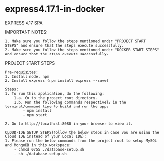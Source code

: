 # express4.17.1-in-docker
EXPRESS 4.17 SPA

IMPORTANT NOTES:

    1. Make sure you follow the steps mentioned under "PROJECT START STEPS" and ensure that the steps execute successfully. 
    2. Make sure you follow the steps mentioned under "DOCKER START STEPS" and ensure that the steps execute successfully. 

PROJECT START STEPS:

    Pre-requisites:
    1. Install node, npm
    2. Install express (npm install express --save)

    Steps:
    1. To run this application, do the following:
        1.a. Go to the project root directory.
        1.b. Run the following commands respectively in the terminal/command line to build and run the app:
            - npm install
            - npm start
    
    2. Go to http://localhost:8080 in your browser to view it.
    
    CLOUD-IDE SETUP STEPS(follow the below steps in case you are using the Cloud IDE instead of your Local IDE):
	1. Please run the below commands from the project root to setup MySQL and MongoDB in this workspace:
	    - chmod 0755 ./database-setup.sh
	    - sh ./database-setup.sh

